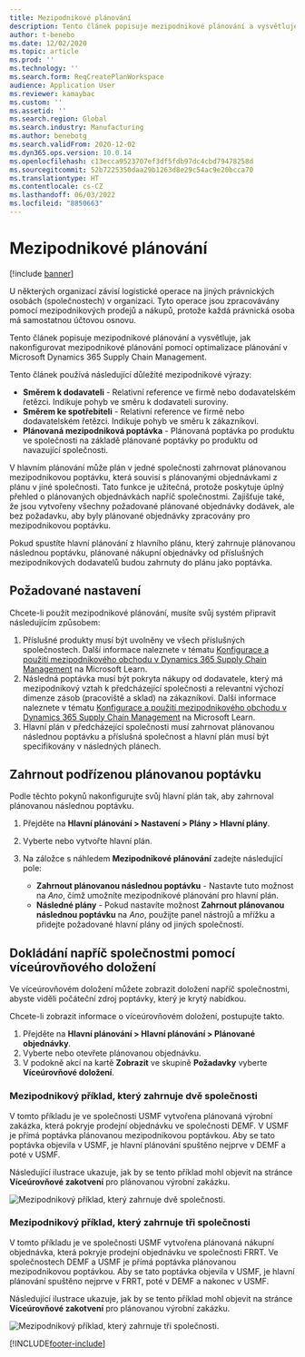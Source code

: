 ```yaml
---
title: Mezipodnikové plánování
description: Tento článek popisuje mezipodnikové plánování a vysvětluje, jak nakonfigurovat mezipodnikové plánování pomocí optimalizace plánování v Microsoft Dynamics 365 Supply Chain Management.
author: t-benebo
ms.date: 12/02/2020
ms.topic: article
ms.prod: ''
ms.technology: ''
ms.search.form: ReqCreatePlanWorkspace
audience: Application User
ms.reviewer: kamaybac
ms.custom: ''
ms.assetid: ''
ms.search.region: Global
ms.search.industry: Manufacturing
ms.author: benebotg
ms.search.validFrom: 2020-12-02
ms.dyn365.ops.version: 10.0.14
ms.openlocfilehash: c13ecca9523707ef3df5fdb97dc4cbd79478258d
ms.sourcegitcommit: 52b7225350daa29b1263d8e29c54ac9e20bcca70
ms.translationtype: HT
ms.contentlocale: cs-CZ
ms.lasthandoff: 06/03/2022
ms.locfileid: "8850663"
---
```

# <a name="intercompany-planning"></a>Mezipodnikové plánování

[!include [banner](../../includes/banner.md)]

U některých organizací závisí logistické operace na jiných právnických osobách (společnostech) v organizaci. Tyto operace jsou zpracovávány pomocí mezipodnikových prodejů a nákupů, protože každá právnická osoba má samostatnou účtovou osnovu.

Tento článek popisuje mezipodnikové plánování a vysvětluje, jak nakonfigurovat mezipodnikové plánování pomocí optimalizace plánování v Microsoft Dynamics 365 Supply Chain Management.

Tento článek používá následující důležité mezipodnikové výrazy:

- **Směrem k dodavateli** - Relativní reference ve firmě nebo dodavatelském řetězci. Indikuje pohyb ve směru k dodavateli suroviny.
- **Směrem ke spotřebiteli** - Relativní reference ve firmě nebo dodavatelském řetězci. Indikuje pohyb ve směru k zákazníkovi.
- **Plánovaná mezipodniková poptávka** - Plánovaná poptávka po produktu ve společnosti na základě plánované poptávky po produktu od navazující společnosti.

V hlavním plánování může plán v jedné společnosti zahrnovat plánovanou mezipodnikovou poptávku, která souvisí s plánovanými objednávkami z plánu v jiné společnosti. Tato funkce je užitečná, protože poskytuje úplný přehled o plánovaných objednávkách napříč společnostmi. Zajišťuje také, že jsou vytvořeny všechny požadované plánované objednávky dodávek, ale bez požadavku, aby byly plánované objednávky zpracovány pro mezipodnikovou poptávku.

Pokud spustíte hlavní plánování z hlavního plánu, který zahrnuje plánovanou následnou poptávku, plánované nákupní objednávky od příslušných mezipodnikových dodavatelů budou zahrnuty do plánu jako poptávka.

## <a name="required-setup"></a>Požadované nastavení

Chcete-li použít mezipodnikové plánování, musíte svůj systém připravit následujícím způsobem:

1. Příslušné produkty musí být uvolněny ve všech příslušných společnostech. Další informace naleznete v tématu [Konfigurace a použití mezipodnikového obchodu v Dynamics 365 Supply Chain Management](/learn/modules/configure-use-intercompany-trade-dyn365-supply-chain-mgmt/) na Microsoft Learn.
1. Následná poptávka musí být pokryta nákupy od dodavatele, který má mezipodnikový vztah k předcházející společnosti a relevantní výchozí dimenze zásob (pracoviště a sklad) na zákazníkovi. Další informace naleznete v tématu [Konfigurace a použití mezipodnikového obchodu v Dynamics 365 Supply Chain Management](/learn/modules/configure-use-intercompany-trade-dyn365-supply-chain-mgmt/) na Microsoft Learn.
1. Hlavní plán v předcházející společnosti musí zahrnovat plánovanou následnou poptávku a příslušná společnost a hlavní plán musí být specifikovány v následných plánech.

## <a name="include-planned-downstream-demand"></a>Zahrnout podřízenou plánovanou poptávku

Podle těchto pokynů nakonfigurujte svůj hlavní plán tak, aby zahrnoval plánovanou následnou poptávku.

1. Přejděte na **Hlavní plánování \> Nastavení \> Plány \> Hlavní plány**.
1. Vyberte nebo vytvořte hlavní plán.
1. Na záložce s náhledem **Mezipodnikové plánování** zadejte následující pole:

    - **Zahrnout plánovanou následnou poptávku** - Nastavte tuto možnost na *Ano*, čímž umožníte mezipodnikové plánování pro hlavní plán.
    - **Následné plány** - Pokud nastavíte možnost **Zahrnout plánovanou následnou poptávku** na *Ano*, použijte panel nástrojů a mřížku a přidejte požadované hlavní plány od jiných společností.

## <a name="peg-across-companies-by-using-multilevel-pegging"></a>Dokládání napříč společnostmi pomocí víceúrovňového doložení

Ve víceúrovňovém doložení můžete zobrazit doložení napříč společnostmi, abyste viděli počáteční zdroj poptávky, který je krytý nabídkou.

Chcete-li zobrazit informace o víceúrovňovém doložení, postupujte takto.

1. Přejděte na **Hlavní plánování \> Hlavní plánování \> Plánované objednávky**.
1. Vyberte nebo otevřete plánovanou objednávku.
1. V podokně akcí na kartě **Zobrazit** ve skupině **Požadavky** vyberte **Víceúrovňové doložení**.

### <a name="intercompany-example-that-involves-two-companies"></a>Mezipodnikový příklad, který zahrnuje dvě společnosti

V tomto příkladu je ve společnosti USMF vytvořena plánovaná výrobní zakázka, která pokryje prodejní objednávku ve společnosti DEMF. V USMF je přímá poptávka plánovanou mezipodnikovou poptávkou. Aby se tato poptávka objevila v USMF, je hlavní plánování spuštěno nejprve v DEMF a poté v USMF.

Následující ilustrace ukazuje, jak by se tento příklad mohl objevit na stránce **Víceúrovňové zakotvení** pro plánovanou výrobní zakázku.

![Mezipodnikový příklad, který zahrnuje dvě společnosti.](media/IntercompanyPlanning1.png)

### <a name="intercompany-example-that-involves-three-companies"></a>Mezipodnikový příklad, který zahrnuje tři společnosti

V tomto příkladu je ve společnosti USMF vytvořena plánovaná nákupní objednávka, která pokryje prodejní objednávku ve společnosti FRRT. Ve společnostech DEMF a USMF je přímá poptávka plánovanou mezipodnikovou poptávkou. Aby se tato poptávka objevila v USMF, je hlavní plánování spuštěno nejprve v FRRT, poté v DEMF a nakonec v USMF.

Následující ilustrace ukazuje, jak by se tento příklad mohl objevit na stránce **Víceúrovňové zakotvení** pro plánovanou výrobní zakázku.

![Mezipodnikový příklad, který zahrnuje tři společnosti.](media/IntercompanyPlanning2.png)


[!INCLUDE[footer-include](../../../includes/footer-banner.md)]